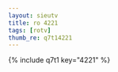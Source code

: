 ```yaml
--- 
layout: sieutv
title: ro 4221
tags: [rotv]
thumb_re: q7t14221
---
```

{% include q7t1 key="4221" %} 
